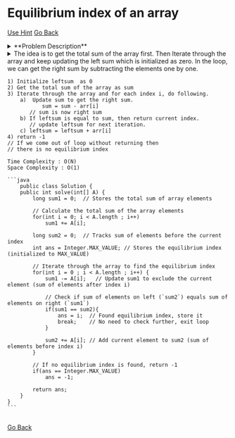 #  Equilibrium index of an array
[Use Hint](https://www.scaler.com/academy/mentee-dashboard/class/25455/assignment/problems/12826/hints?navref=cl_pb_nv_tb)
[Go Back](https://github.com/sahoog2/Preparation_Notes/blob/main/DSA/Array/2%20Problems.md)

<details>
  <summary>**Problem Description**</summary>
    You are given an array  **A** of integers of size  **N**.
  
    Your task is to find the equilibrium index of the given array
    
    The equilibrium index of an array is an index such that the sum of elements at lower indexes is equal to the sum of elements at higher indexes.
    
    If there are no elements that are at lower indexes or at higher indexes, then the corresponding sum of elements is considered as 0.
    
    **Note:**
    
    -   Array indexing starts from 0.
    -   If there is no equilibrium index then return -1.
    -   If there are more than one equilibrium indexes then return the minimum index.
    
      
      
    **Problem Constraints**  
    
    1 <= N <= 105
    -105 <= A[i] <= 105
    
      
      
    **Input Format**  
    
    First arugment is an array A .
    
      
      
    **Output Format**  
    
    Return the equilibrium index of the given array. If no such index is found then return -1.
    
      
      
    **Example Input**  
    
    Input 1:
    
    A = [-7, 1, 5, 2, -4, 3, 0]
    
    Input 2:
    
    A = [1, 2, 3]
    
      
      
    **Example Output**  
    
    Output 1:
    
    3
    
    Output 2:
    
    -1
    
      
      
    **Example Explanation**  
    
    Explanation 1:
    
    i   Sum of elements at lower indexes    Sum of elements at higher indexes
    0                   0                                   7
    1                  -7                                   6
    2                  -6                                   1
    3                  -1                                  -1
    4                   1                                   3
    5                  -3                                   0
    6                   0                                   0
    
    3 is an equilibrium index, because: 
    A[0] + A[1] + A[2] = A[4] + A[5] + A[6]
    
    Explanation 1:
    
    i   Sum of elements at lower indexes    Sum of elements at higher indexes
    0                   0                                   5
    1                   1                                   3
    2                   3                                   0
    Thus, there is no such index.
  
</details>



<details>
  <summary>
      The idea is to get the total sum of the array first. Then Iterate through the array and keep updating the left sum which is initialized as zero. In the loop, we can get the right sum by subtracting the elements one by one.
    
    1) Initialize leftsum  as 0
    2) Get the total sum of the array as sum
    3) Iterate through the array and for each index i, do following.
        a)  Update sum to get the right sum.  
               sum = sum - arr[i] 
           // sum is now right sum
        b) If leftsum is equal to sum, then return current index. 
           // update leftsum for next iteration.
        c) leftsum = leftsum + arr[i]
    4) return -1 
    // If we come out of loop without returning then
    // there is no equilibrium index
    
    Time Complexity : O(N)
    Space Complexity : O(1)
    
    ```java
        public class Solution {
        public int solve(int[] A) {
            long sum1 = 0;  // Stores the total sum of array elements
            
            // Calculate the total sum of the array elements
            for(int i = 0; i < A.length ; i++)  
                sum1 += A[i];
    
            long sum2 = 0;  // Tracks sum of elements before the current index
            int ans = Integer.MAX_VALUE; // Stores the equilibrium index (initialized to MAX_VALUE)
    
            // Iterate through the array to find the equilibrium index
            for(int i = 0 ; i < A.length ; i++) {
                sum1 -= A[i];   // Update sum1 to exclude the current element (sum of elements after index i)
                
                // Check if sum of elements on left (`sum2`) equals sum of elements on right (`sum1`)
                if(sum1 == sum2){
                    ans = i;  // Found equilibrium index, store it
                    break;    // No need to check further, exit loop
                }
    
                sum2 += A[i]; // Add current element to sum2 (sum of elements before index i)
            }
    
            // If no equilibrium index is found, return -1
            if(ans == Integer.MAX_VALUE)
                ans = -1;   
    
            return ans;
        }
    }
    ```
    
  </summary>
</details>





[Go Back](https://github.com/sahoog2/Preparation_Notes/blob/main/DSA/Array/2%20Problems.md)
